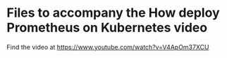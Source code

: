 # Files to accompany the How deploy Prometheus on Kubernetes video

Find the video at https://www.youtube.com/watch?v=V4ApOm37XCU
